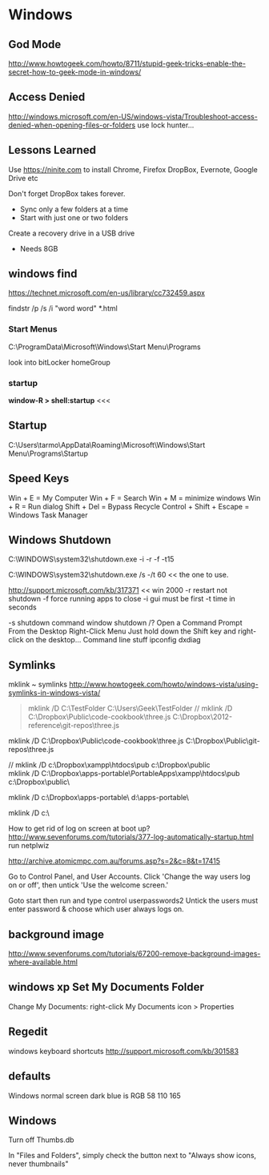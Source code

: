 # Windows


## God Mode

http://www.howtogeek.com/howto/8711/stupid-geek-tricks-enable-the-secret-how-to-geek-mode-in-windows/


## Access Denied

http://windows.microsoft.com/en-US/windows-vista/Troubleshoot-access-denied-when-opening-files-or-folders
use lock hunter...


## Lessons Learned

Use https://ninite.com to install Chrome, Firefox DropBox, Evernote, Google Drive etc

Don't forget DropBox takes forever.
* Sync only a few folders at a time
* Start with just one or two folders

Create a recovery drive in a USB drive

* Needs 8GB


## windows find

https://technet.microsoft.com/en-us/library/cc732459.aspx


findstr /p /s /i "word word"  *.html


### Start Menus

C:\ProgramData\Microsoft\Windows\Start Menu\Programs

look into
bitLocker
homeGroup

### startup

**window-R > shell:startup** <<<


## Startup

C:\Users\tarmo\AppData\Roaming\Microsoft\Windows\Start Menu\Programs\Startup


## Speed Keys

Win + E = My Computer
Win + F = Search
Win + M = minimize windows
Win + R = Run dialog
Shift + Del = Bypass Recycle
Control + Shift + Escape = Windows Task Manager


## Windows Shutdown

C:\WINDOWS\system32\shutdown.exe -i -r -f -t15

C:\WINDOWS\system32\shutdown.exe /s -/t 60 << the one to use.

http://support.microsoft.com/kb/317371  << win 2000
-r restart not shutdown
-f force running apps to close
-i gui must be first
-t time in seconds

-s shutdown
command window shutdown /?
Open a Command Prompt From the Desktop Right-Click Menu
Just hold down the Shift key and right-click on the desktop…
Command line stuff
ipconfig
dxdiag


## Symlinks

mklink ~ symlinks
http://www.howtogeek.com/howto/windows-vista/using-symlinks-in-windows-vista/


> mklink /D C:\TestFolder C:\Users\Geek\TestFolder
// mklink /D C:\Dropbox\Public\code-cookbook\three.js C:\Dropbox\2012-reference\git-repos\three.js

mklink /D C:\Dropbox\Public\code-cookbook\three.js C:\Dropbox\Public\git-repos\three.js

// mklink /D  c:\Dropbox\xampp\htdocs\pub c:\Dropbox\public\
mklink /D C:\Dropbox\apps-portable\PortableApps\xampp\htdocs\pub c:\Dropbox\public\

mklink /D c:\Dropbox\apps-portable\ d:\apps-portable\


mklink /D c:\

How to get rid of log on screen at boot up?
http://www.sevenforums.com/tutorials/377-log-automatically-startup.html
run netplwiz

http://archive.atomicmpc.com.au/forums.asp?s=2&c=8&t=17415

Go to Control Panel, and User Accounts. Click 'Change the way users log on or off', then untick 'Use the welcome screen.'

Goto start then run and type control userpasswords2
Untick the users must enter password & choose which user always logs on.


## background image

http://www.sevenforums.com/tutorials/67200-remove-background-images-where-available.html


## windows xp Set My Documents Folder

Change My Documents: right-click My Documents icon > Properties


## Regedit

windows keyboard shortcuts
http://support.microsoft.com/kb/301583


## defaults

Windows normal screen dark blue is RGB 58 110 165


## Windows

Turn off Thumbs.db

In "Files and Folders", simply check the button next to "Always show icons, never thumbnails"